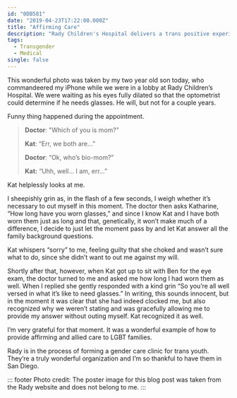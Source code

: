 ```yaml
---
id: "0DB581"
date: "2019-04-23T17:22:00.000Z"
title: "Affirming Care"
description: "Rady Children's Hospital delivers a trans positive experience."
tags:
  - Transgender
  - Medical
single: false
---
```

This wonderful photo was taken by my two year old son today, who commandeered my iPhone while we were in a lobby at Rady Children’s Hospital. We were waiting as his eyes fully dilated so that the optometrist could determine if he needs glasses. He will, but not for a couple years.

Funny thing happened during the appointment.

> **Doctor**: "Which of you is mom?"   
>   
> **Kat**: “Err, we both are...”   
>   
> **Doctor**: “Ok, who’s bio-mom?”   
>   
> **Kat:** “Uhh, well... I am, err...”   

Kat helplessly looks at me.

I sheepishly grin as, in the flash of a few seconds, I weigh whether it’s necessary to out myself in this moment. The doctor then asks Katharine, “How long have you worn glasses,” and since I know Kat and I have both worn them just as long and that, genetically, it won’t make much of a difference, I decide to just let the moment pass by and let Kat answer all the family background questions.

Kat whispers “sorry” to me, feeling guilty that she choked and wasn’t sure what to do, since she didn’t want to out me against my will.

Shortly after that, however, when Kat got up to sit with Ben for the eye exam, the doctor turned to me and asked me how long I had worn them as well. When I replied she gently responded with a kind grin “So you’re all well versed in what it’s like to need glasses.” In writing, this sounds innocent, but in the moment it was clear that she had indeed clocked me, but also recognized why we weren’t stating and was gracefully allowing me to provide my answer without outing myself. Kat recognized it as well.

I’m very grateful for that moment. It was a wonderful example of how to provide affirming and allied care to LGBT families.

Rady is in the process of forming a gender care clinic for trans youth. They’re a truly wonderful organization and I’m so thankful to have them in San Diego.

::: footer
Photo credit: The poster image for this blog post was taken from the Rady website and does not belong to me.
:::
